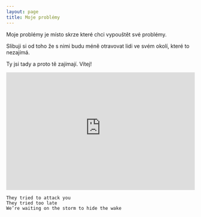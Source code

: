 ```yaml
---
layout: page
title: Moje problémy
---
```


Moje problémy je místo skrze které chci vypouštět své problémy.

Slibuji si od toho že s nimi budu méně otravovat lidi ve svém okolí, které to nezajímá.

Ty jsi tady a proto tě zajímají. Vítej!

<iframe width="100%" height="315" src="https://www.youtube-nocookie.com/embed/DC3LH-mkM-4?rel=0&amp;showinfo=0" frameborder="0" allow="autoplay; encrypted-media" allowfullscreen></iframe>

```
They tried to attack you
They tried too late
We’re waiting on the storm to hide the wake
```